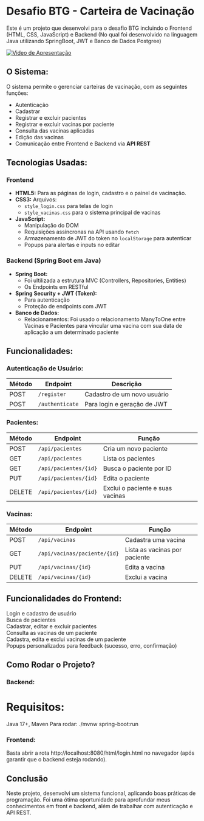 # Desafio BTG - Carteira de Vacinação

Este é um projeto que desenvolvi para o desafio BTG incluindo o Frontend (HTML, CSS, JavaScript) e Backend (No qual foi desenvolvido na linguagem Java utilizando SpringBoot, JWT e Banco de Dados Postgree)

[![Video de Apresentação](https://img.youtube.com/vi/frwpT8oDAq4/0.jpg)](https://youtu.be/frwpT8oDAq4)

## O Sistema:
O sistema permite o gerenciar carteiras de vacinação, com as seguintes funções:

- Autenticação  
- Cadastrar  
- Registrar e excluir pacientes  
- Registrar e excluir vacinas por paciente  
- Consulta das vacinas aplicadas  
- Edição das vacinas  
- Comunicação entre Frontend e Backend via **API REST**

## Tecnologias Usadas:

### Frontend
- **HTML5:** Para as páginas de login, cadastro e o painel de vacinação.
- **CSS3:** Arquivos:
  - `style_login.css` para telas de login
  - `style_vacinas.css` para o sistema principal de vacinas
- **JavaScript:**
  - Manipulação do DOM
  - Requisições assíncronas na API usando `fetch`
  - Armazenamento de JWT do token no `localStorage` para autenticar
  - Popups para alertas e inputs no editar

### Backend (Spring Boot em Java)

- **Spring Boot:**
  - Foi ultilizada a estrutura MVC (Controllers, Repositories, Entities)
  - Os Endpoints em RESTful
- **Spring Security + JWT (Token):**
  - Para autenticação
  - Proteção de endpoints com JWT
- **Banco de Dados:**
  - Relacionamentos: Foi usado o relacionamento ManyToOne entre Vacinas e Pacientes para vincular uma vacina com sua data de aplicação a um determinado paciente

## Funcionalidades:

### Autenticação de Usuário:

| Método | Endpoint | Descrição |
|-------|---------|--------|
| POST | `/register` | Cadastro de um novo usuário |
| POST | `/authenticate` | Para login e geração de JWT |

###  Pacientes:

| Método | Endpoint | Função |
|-------|---------|--------|
| POST | `/api/pacientes` | Cria um novo paciente |
| GET | `/api/pacientes` | Lista os pacientes |
| GET | `/api/pacientes/{id}` | Busca o paciente por ID |
| PUT | `/api/pacientes/{id}` | Edita o paciente |
| DELETE | `/api/pacientes/{id}` | Exclui o paciente e suas vacinas |

### Vacinas:

| Método | Endpoint | Função |
|-------|---------|--------|
| POST | `/api/vacinas` | Cadastra uma vacina |
| GET | `/api/vacinas/paciente/{id}` | Lista as vacinas por paciente |
| PUT | `/api/vacinas/{id}` | Edita a vacina |
| DELETE | `/api/vacinas/{id}` | Exclui a vacina |

## Funcionalidades do Frontend:

Login e cadastro de usuário  
Busca de pacientes  
Cadastrar, editar e excluir pacientes  
Consulta as vacinas de um paciente  
Cadastra, edita e exclui vacinas de um paciente  
Popups personalizados para feedback (sucesso, erro, confirmação)

## Como Rodar o Projeto?
### Backend:

# Requisitos: 
Java 17+, Maven
Para rodar: ./mvnw spring-boot:run

### Frontend:
Basta abrir a rota http://localhost:8080/html/login.html no navegador (após garantir que o backend esteja rodando).

## Conclusão
Neste projeto, desenvolvi um sistema funcional, aplicando boas práticas de programação. Foi uma ótima oportunidade para aprofundar meus conhecimentos em front e backend, além de trabalhar com autenticação e API REST.
